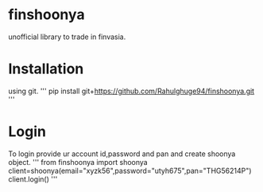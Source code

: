 # finshoonya
unofficial library to trade in finvasia.

# Installation
  using git.
  '''
  pip install git+https://github.com/Rahulghuge94/finshoonya.git
  '''
# Login
To login provide ur account id,password and pan and create shoonya object.
'''
  from finshoonya import shoonya
  client=shoonya(email="xyzk56",password="utyh675",pan="THG56214P")
  client.login()
'''

